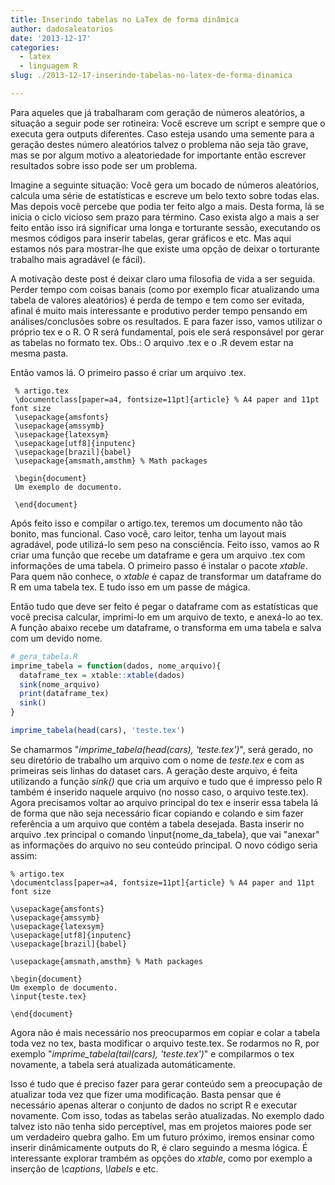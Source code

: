 ```yaml
---
title: Inserindo tabelas no LaTex de forma dinâmica
author: dadosaleatorios
date: '2013-12-17'
categories:
  - latex
  - linguagem R
slug: ./2013-12-17-inserindo-tabelas-no-latex-de-forma-dinamica

---
```


Para aqueles que já trabalharam com geração de números aleatórios, a situação a seguir pode ser rotineira: Você escreve um script e sempre que o executa gera outputs diferentes. Caso esteja usando uma semente para a geração destes número aleatórios talvez o problema não seja tão grave, mas se por algum motivo a aleatoriedade for importante então escrever resultados sobre isso pode ser um problema.

Imagine a seguinte situação: Você gera um bocado de números aleatórios, calcula uma série de estatísticas e escreve um belo texto sobre todas elas. Mas depois você percebe que podia ter feito algo a mais. Desta forma, lá se inicia o ciclo vicioso sem prazo para término. Caso exista algo a mais a ser feito então isso irá significar uma longa e torturante sessão, executando os mesmos códigos para inserir tabelas, gerar gráficos e etc. Mas aqui estamos nós para mostrar-lhe que existe uma opção de deixar o torturante trabalho mais agradável (e fácil).

A motivação deste post é deixar claro uma filosofia de vida a ser seguida. Perder tempo com coisas banais (como por exemplo ficar atualizando uma tabela de valores aleatórios) é perda de tempo e tem como ser evitada, afinal é muito mais interessante e produtivo perder tempo pensando em análises/conclusões sobre os resultados.  E para fazer isso, vamos utilizar o próprio tex e o R. O R será fundamental, pois ele será responsável por gerar as tabelas no formato tex. Obs.: O arquivo .tex e o .R devem estar na mesma pasta.

Então vamos lá. O primeiro passo é criar um arquivo .tex.

     % artigo.tex
     \documentclass[paper=a4, fontsize=11pt]{article} % A4 paper and 11pt font size
     \usepackage{amsfonts}
     \usepackage{amssymb}
     \usepackage{latexsym}        
     \usepackage[utf8]{inputenc}
     \usepackage[brazil]{babel}
     \usepackage{amsmath,amsthm} % Math packages
     
     \begin{document}
     Um exemplo de documento.
     
     \end{document}
     

Após feito isso e compilar o artigo.tex, teremos um documento não tão bonito, mas funcional. Caso você, caro leitor, tenha um layout mais agradável, pode utilizá-lo sem peso na consciência. Feito isso, vamos ao R criar uma função que recebe um dataframe e gera um arquivo .tex com informações de uma tabela. O primeiro passo é instalar o pacote _xtable_. Para quem não conhece, o _xtable_ é capaz de transformar um dataframe do R em uma tabela tex. E tudo isso em um passe de mágica.

Então tudo que deve ser feito é pegar o dataframe com as estatísticas que você precisa calcular, imprimi-lo em um arquivo de texto, e anexá-lo ao tex. A função abaixo recebe um dataframe, o transforma em uma tabela e salva com um devido nome.

```r
# gera_tabela.R
imprime_tabela = function(dados, nome_arquivo){
  dataframe_tex = xtable::xtable(dados)
  sink(nome_arquivo)
  print(dataframe_tex)
  sink()
}

imprime_tabela(head(cars), 'teste.tex')


```

Se chamarmos "_imprime_tabela(head(cars), 'teste.tex')_", será gerado, no seu diretório de trabalho um arquivo com o nome de _teste.tex_ e com as primeiras seis linhas do dataset cars. A geração deste arquivo, é feita utilizando a função _sink()_ que cria um arquivo e tudo que é impresso pelo R também é inserido naquele arquivo (no nosso caso, o arquivo teste.tex). Agora precisamos voltar ao arquivo principal do tex e inserir essa tabela lá de forma que não seja necessário ficar copiando e colando e sim fazer referência a um arquivo que contém a tabela desejada. Basta inserir no arquivo .tex principal o comando \input{nome_da_tabela}, que vai "anexar" as informações do arquivo no seu conteúdo principal. O novo código seria assim:

    % artigo.tex
    \documentclass[paper=a4, fontsize=11pt]{article} % A4 paper and 11pt font size
    
    \usepackage{amsfonts}
    \usepackage{amssymb}
    \usepackage{latexsym}        
    \usepackage[utf8]{inputenc}
    \usepackage[brazil]{babel}
    
    \usepackage{amsmath,amsthm} % Math packages
    
    \begin{document}
    Um exemplo de documento.
    \input{teste.tex}
    
    \end{document}
    

Agora não é mais necessário nos preocuparmos em copiar e colar a tabela toda vez no tex, basta modificar o arquivo teste.tex. Se rodarmos no R, por exemplo  "_imprime_tabela(tail(cars), 'teste.tex')_" e compilarmos o tex novamente, a tabela será atualizada automáticamente.

Isso é tudo que é preciso fazer para gerar conteúdo sem a preocupação de atualizar toda vez que fizer uma modificação. Basta pensar que é necessário apenas alterar o conjunto de dados no script R e executar novamente. Com isso, todas as tabelas serão atualizadas. No exemplo dado talvez isto não tenha sido perceptível, mas em projetos maiores pode ser um verdadeiro quebra galho. Em um futuro próximo, iremos ensinar como inserir dinâmicamente outputs do R, é claro seguindo a mesma lógica. É interessante explorar trambém as opções do _xtable_, como por exemplo a inserção de _\captions_, _\labels_ e etc.

